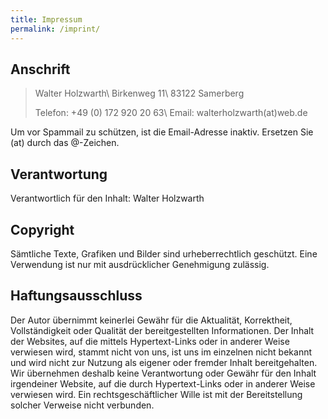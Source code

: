 ```yaml
---
title: Impressum
permalink: /imprint/
---
```


## Anschrift

> Walter Holzwarth\\
> Birkenweg 11\\
> 83122 Samerberg
>
> Telefon: +49 (0) 172 920 20 63\\
> Email: walterholzwarth(at)web.de

Um vor Spammail zu schützen, ist die Email-Adresse inaktiv. Ersetzen Sie (at) durch das @-Zeichen.

## Verantwortung

Verantwortlich für den Inhalt: Walter Holzwarth

## Copyright
Sämtliche Texte, Grafiken und Bilder sind urheberrechtlich geschützt. Eine Verwendung ist nur mit ausdrücklicher Genehmigung zulässig.

## Haftungsausschluss
Der Autor übernimmt keinerlei Gewähr für die Aktualität, Korrektheit, Vollständigkeit oder Qualität der bereitgestellten Informationen. Der Inhalt der Websites, auf die mittels Hypertext-Links oder in anderer Weise verwiesen wird, stammt nicht von uns, ist uns im einzelnen nicht bekannt und wird nicht zur Nutzung als eigener oder fremder Inhalt bereitgehalten. Wir übernehmen deshalb keine Verantwortung oder Gewähr für den Inhalt irgendeiner Website, auf die durch Hypertext-Links oder in anderer Weise verwiesen wird. Ein rechtsgeschäftlicher Wille ist mit der Bereitstellung solcher Verweise nicht verbunden.
